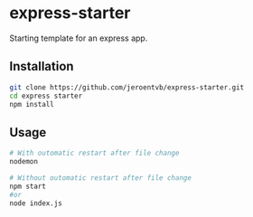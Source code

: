 # express-starter
Starting template for an express app.

## Installation
```sh
git clone https://github.com/jeroentvb/express-starter.git
cd express starter
npm install
```

## Usage
```sh
# With outomatic restart after file change
nodemon

# Without outomatic restart after file change
npm start
#or
node index.js
```
